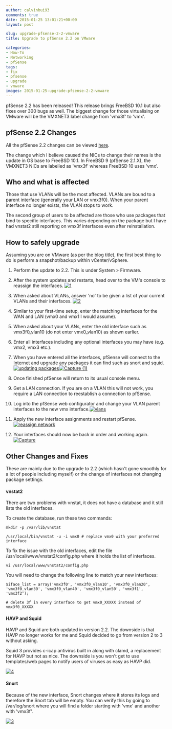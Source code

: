 ```yaml
---
author: calvinbui93
comments: true
date: 2015-01-25 13:01:21+00:00
layout: post

slug: upgrade-pfsense-2-2-vmware
title: Upgrade to pfSense 2.2 on VMware

categories:
- How-To
- Networking
- pfSense
tags:
- fix
- pfsense
- upgrade
- vmware
images: 2015-01-25-upgrade-pfsense-2-2-vmware
---
```


pfSense 2.2 has been released! This release brings FreeBSD 10.1 but also fixes over 300 bugs as well. The biggest change for those virtualising on VMware will be the VMXNET3 label change from 'vmx3f' to 'vmx'.

<!-- more -->


## pfSense 2.2 Changes


All the pfSense 2.2 changes can be viewed [here](https://doc.pfsense.org/index.php/2.2_New_Features_and_Changes).

The change which I believe caused the NICs to change their names is the update in OS base to FreeBSD 10.1. In FreeBSD 9 (pfSense 2.1.X), the VMXNET3 NICs are labelled as 'vmx3f' whereas FreeBSD 10 uses 'vmx'.


## Who and what is affected


Those that use VLANs will be the most affected. VLANs are bound to a parent interface (generally your LAN or vmx3f0). When your parent interface no longer exists, the VLAN stops to work.

The second group of users to be affected are those who use packages that bind to specific interfaces. This varies depending on the package but I have had vnstat2 still reporting on vmx3f interfaces even after reinstallation.


## How to safely upgrade


Assuming you are on VMware (as per the blog title), the first best thing to do is perform a snapshot/backup within vCenter/vSphere.



	
  1. Perform the update to 2.2. This is under System > Firmware.

	
  2. After the system updates and restarts, head over to the VM's console to reassign the interfaces. [![1](/images/{{page.images}}/1.png)](/images/{{page.images}}/1.png)

	
  3. When asked about VLANs, answer 'no' to be given a list of your current VLANs and their interfaces. [![2](/images/{{page.images}}/2.png)](/images/{{page.images}}/2.png)

	
  4. Similar to your first-time setup, enter the matching interfaces for the WAN and LAN (vmx0 and vmx1 I would assume).

	
  5. When asked about your VLANs, enter the old interface such as vmx3f0_vlan10 (do not enter vmx0_vlan10) as shown earlier.

	
  6. Enter all interfaces including any optional interfaces you may have (e.g. vmx2, vmx3 etc.).

	
  7. When you have entered all the interfaces, pfSense will connect to the Internet and upgrade any packages it can find such as snort and squid.
[![updating packages](/images/{{page.images}}/updating-packages.png)](/images/{{page.images}}/updating-packages.png)[![Capture (1)](/images/{{page.images}}/capture-1.png)](/images/{{page.images}}/capture-1.png)

	
  8. Once finished pfSense will return to its usual console menu.

	
  9. Get a LAN connection. If you are on a VLAN this will not work, you require a LAN connection to reestablish a connection to pfSense.

	
  10. Log into the pfSense web configurator and change your VLAN parent interfaces to the new vmx interface.[![vlans](/images/{{page.images}}/vlans.png)](/images/{{page.images}}/vlans.png)

	
  11. Apply the new interface assignments and restart pfSense.[![reassign network](/images/{{page.images}}/reassign-network.png)](/images/{{page.images}}/reassign-network.png)

	
  12. Your interfaces should now be back in order and working again. [![Capture](/images/{{page.images}}/capture4.png)](/images/{{page.images}}/capture4.png)




## Other Changes and Fixes


These are mainly due to the upgrade to 2.2 (which hasn't gone smoothly for a lot of people including myself) or the change of interfaces not changing package settings.


#### vnstat2


There are two problems with vnstat, it does not have a database and it still lists the old interfaces.

To create the database, run these two commands:

    
    mkdir -p /var/lib/vnstat
    
    /usr/local/bin/vnstat -u -i vmx0 # replace vmx0 with your preferred interface


To fix the issue with the old interfaces, edit the file /usr/local/www/vnstat2/config.php where it holds the list of interfaces.

    
    vi /usr/local/www/vnstat2/config.php


You will need to change the following line to match your new interfaces:

    
    $iface_list = array('vmx3f0', 'vmx3f0_vlan10', 'vmx3f0_vlan20', 'vmx3f0_vlan30', 'vmx3f0_vlan40', 'vmx3f0_vlan50', 'vmx3f1', 'vmx3f2');
    
    # delete 3f in every interface to get vmx0_XXXXX instead of vmx3f0_XXXXX




#### HAVP and Squid


HAVP and Squid are both updated in version 2.2. The downside is that HAVP no longer works for me and Squid decided to go from version 2 to 3 without asking.

Squid 3 provides c-icap antivirus built in along with clamd, a replacement for HAVP but not as nice. The downside is you won't get to use templates/web pages to notify users of viruses as easy as HAVP did.

[![4](/images/{{page.images}}/4.png)](/images/{{page.images}}/4.png)


#### Snort


Because of the new interface, Snort changes where it stores its logs and therefore the Snort tab will be empty. You can verify this by going to /var/log/snort where you will find a folder starting with 'vmx' and another with 'vmx3f'.

[![3](/images/{{page.images}}/3.png)](/images/{{page.images}}/3.png)
